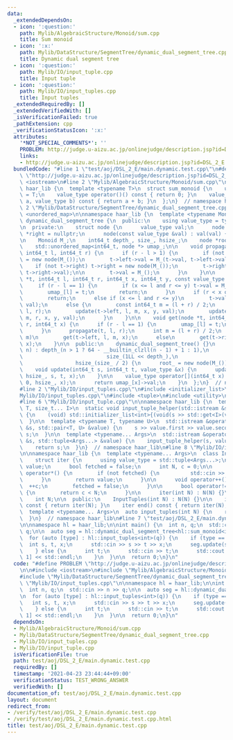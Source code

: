 ```yaml
---
data:
  _extendedDependsOn:
  - icon: ':question:'
    path: Mylib/AlgebraicStructure/Monoid/sum.cpp
    title: Sum monoid
  - icon: ':x:'
    path: Mylib/DataStructure/SegmentTree/dynamic_dual_segment_tree.cpp
    title: Dynamic dual segment tree
  - icon: ':question:'
    path: Mylib/IO/input_tuple.cpp
    title: Input tuple
  - icon: ':question:'
    path: Mylib/IO/input_tuples.cpp
    title: Input tuples
  _extendedRequiredBy: []
  _extendedVerifiedWith: []
  _isVerificationFailed: true
  _pathExtension: cpp
  _verificationStatusIcon: ':x:'
  attributes:
    '*NOT_SPECIAL_COMMENTS*': ''
    PROBLEM: http://judge.u-aizu.ac.jp/onlinejudge/description.jsp?id=DSL_2_E
    links:
    - http://judge.u-aizu.ac.jp/onlinejudge/description.jsp?id=DSL_2_E
  bundledCode: "#line 1 \"test/aoj/DSL_2_E/main.dynamic.test.cpp\"\n#define PROBLEM\
    \ \"http://judge.u-aizu.ac.jp/onlinejudge/description.jsp?id=DSL_2_E\"\n\n#include\
    \ <iostream>\n#line 2 \"Mylib/AlgebraicStructure/Monoid/sum.cpp\"\n\nnamespace\
    \ haar_lib {\n  template <typename T>\n  struct sum_monoid {\n    using value_type\
    \ = T;\n    value_type operator()() const { return 0; }\n    value_type operator()(value_type\
    \ a, value_type b) const { return a + b; }\n  };\n}  // namespace haar_lib\n#line\
    \ 2 \"Mylib/DataStructure/SegmentTree/dynamic_dual_segment_tree.cpp\"\n#include\
    \ <unordered_map>\n\nnamespace haar_lib {\n  template <typename Monoid>\n  class\
    \ dynamic_dual_segment_tree {\n  public:\n    using value_type = typename Monoid::value_type;\n\
    \n  private:\n    struct node {\n      value_type val;\n      node *left = nullptr,\
    \ *right = nullptr;\n      node(const value_type &val) : val(val) {}\n    };\n\
    \n    Monoid M_;\n    int64_t depth_, size_, hsize_;\n    node *root_ = nullptr;\n\
    \    std::unordered_map<int64_t, node *> umap_;\n\n    void propagate(node *t,\
    \ int64_t l, int64_t r) {\n      if (r - l > 1) {\n        if (not t->left) t->left\
    \ = new node(M_());\n        t->left->val = M_(t->val, t->left->val);\n\n    \
    \    if (not t->right) t->right = new node(M_());\n        t->right->val = M_(t->val,\
    \ t->right->val);\n\n        t->val = M_();\n      }\n    }\n\n    void update(node\
    \ *t, int64_t l, int64_t r, int64_t x, int64_t y, const value_type &val) {\n \
    \     if (r - l == 1) {\n        if (x <= l and r <= y) t->val = M_(t->val, val);\n\
    \        umap_[l] = t;\n        return;\n      }\n      if (r < x or y < l)\n\
    \        return;\n      else if (x <= l and r <= y)\n        t->val = M_(t->val,\
    \ val);\n      else {\n        const int64_t m = (l + r) / 2;\n        propagate(t,\
    \ l, r);\n        update(t->left, l, m, x, y, val);\n        update(t->right,\
    \ m, r, x, y, val);\n      }\n    }\n\n    void get(node *t, int64_t l, int64_t\
    \ r, int64_t x) {\n      if (r - l == 1) {\n        umap_[l] = t;\n        return;\n\
    \      }\n      propagate(t, l, r);\n      int m = (l + r) / 2;\n      if (x <\
    \ m)\n        get(t->left, l, m, x);\n      else\n        get(t->right, m, r,\
    \ x);\n    }\n\n  public:\n    dynamic_dual_segment_tree() {}\n    dynamic_dual_segment_tree(int64_t\
    \ n) : depth_(n > 1 ? 64 - __builtin_clzll(n - 1) + 1 : 1),\n                \
    \                           size_(1LL << depth_),\n                          \
    \                 hsize_(size_ / 2) {\n      root_ = new node(M_());\n    }\n\n\
    \    void update(int64_t s, int64_t t, value_type &x) {\n      update(root_, 0,\
    \ hsize_, s, t, x);\n    }\n\n    value_type operator[](int64_t x) {\n      get(root_,\
    \ 0, hsize_, x);\n      return umap_[x]->val;\n    }\n  };\n}  // namespace haar_lib\n\
    #line 2 \"Mylib/IO/input_tuples.cpp\"\n#include <initializer_list>\n#line 4 \"\
    Mylib/IO/input_tuples.cpp\"\n#include <tuple>\n#include <utility>\n#include <vector>\n\
    #line 6 \"Mylib/IO/input_tuple.cpp\"\n\nnamespace haar_lib {\n  template <typename\
    \ T, size_t... I>\n  static void input_tuple_helper(std::istream &s, T &val, std::index_sequence<I...>)\
    \ {\n    (void) std::initializer_list<int>{(void(s >> std::get<I>(val)), 0)...};\n\
    \  }\n\n  template <typename T, typename U>\n  std::istream &operator>>(std::istream\
    \ &s, std::pair<T, U> &value) {\n    s >> value.first >> value.second;\n    return\
    \ s;\n  }\n\n  template <typename... Args>\n  std::istream &operator>>(std::istream\
    \ &s, std::tuple<Args...> &value) {\n    input_tuple_helper(s, value, std::make_index_sequence<sizeof...(Args)>());\n\
    \    return s;\n  }\n}  // namespace haar_lib\n#line 8 \"Mylib/IO/input_tuples.cpp\"\
    \n\nnamespace haar_lib {\n  template <typename... Args>\n  class InputTuples {\n\
    \    struct iter {\n      using value_type = std::tuple<Args...>;\n      value_type\
    \ value;\n      bool fetched = false;\n      int N, c = 0;\n\n      value_type\
    \ operator*() {\n        if (not fetched) {\n          std::cin >> value;\n  \
    \      }\n        return value;\n      }\n\n      void operator++() {\n      \
    \  ++c;\n        fetched = false;\n      }\n\n      bool operator!=(iter &) const\
    \ {\n        return c < N;\n      }\n\n      iter(int N) : N(N) {}\n    };\n\n\
    \    int N;\n\n  public:\n    InputTuples(int N) : N(N) {}\n\n    iter begin()\
    \ const { return iter(N); }\n    iter end() const { return iter(N); }\n  };\n\n\
    \  template <typename... Args>\n  auto input_tuples(int N) {\n    return InputTuples<Args...>(N);\n\
    \  }\n}  // namespace haar_lib\n#line 7 \"test/aoj/DSL_2_E/main.dynamic.test.cpp\"\
    \n\nnamespace hl = haar_lib;\n\nint main() {\n  int n, q;\n  std::cin >> n >>\
    \ q;\n\n  auto seg = hl::dynamic_dual_segment_tree<hl::sum_monoid<int>>(n);\n\n\
    \  for (auto [type] : hl::input_tuples<int>(q)) {\n    if (type == 0) {\n    \
    \  int s, t, x;\n      std::cin >> s >> t >> x;\n      seg.update(s - 1, t, x);\n\
    \    } else {\n      int t;\n      std::cin >> t;\n      std::cout << seg[t -\
    \ 1] << std::endl;\n    }\n  }\n\n  return 0;\n}\n"
  code: "#define PROBLEM \"http://judge.u-aizu.ac.jp/onlinejudge/description.jsp?id=DSL_2_E\"\
    \n\n#include <iostream>\n#include \"Mylib/AlgebraicStructure/Monoid/sum.cpp\"\n\
    #include \"Mylib/DataStructure/SegmentTree/dynamic_dual_segment_tree.cpp\"\n#include\
    \ \"Mylib/IO/input_tuples.cpp\"\n\nnamespace hl = haar_lib;\n\nint main() {\n\
    \  int n, q;\n  std::cin >> n >> q;\n\n  auto seg = hl::dynamic_dual_segment_tree<hl::sum_monoid<int>>(n);\n\
    \n  for (auto [type] : hl::input_tuples<int>(q)) {\n    if (type == 0) {\n   \
    \   int s, t, x;\n      std::cin >> s >> t >> x;\n      seg.update(s - 1, t, x);\n\
    \    } else {\n      int t;\n      std::cin >> t;\n      std::cout << seg[t -\
    \ 1] << std::endl;\n    }\n  }\n\n  return 0;\n}\n"
  dependsOn:
  - Mylib/AlgebraicStructure/Monoid/sum.cpp
  - Mylib/DataStructure/SegmentTree/dynamic_dual_segment_tree.cpp
  - Mylib/IO/input_tuples.cpp
  - Mylib/IO/input_tuple.cpp
  isVerificationFile: true
  path: test/aoj/DSL_2_E/main.dynamic.test.cpp
  requiredBy: []
  timestamp: '2021-04-23 23:44:44+09:00'
  verificationStatus: TEST_WRONG_ANSWER
  verifiedWith: []
documentation_of: test/aoj/DSL_2_E/main.dynamic.test.cpp
layout: document
redirect_from:
- /verify/test/aoj/DSL_2_E/main.dynamic.test.cpp
- /verify/test/aoj/DSL_2_E/main.dynamic.test.cpp.html
title: test/aoj/DSL_2_E/main.dynamic.test.cpp
---
```

